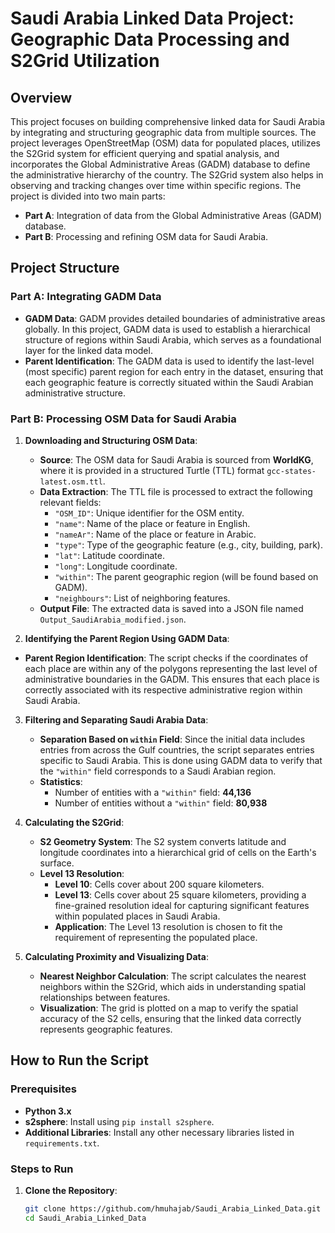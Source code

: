 # Saudi Arabia Linked Data Project: Geographic Data Processing and S2Grid Utilization

## Overview

This project focuses on building comprehensive linked data for Saudi Arabia by integrating and structuring geographic data from multiple sources. The project leverages OpenStreetMap (OSM) data for populated places, utilizes the S2Grid system for efficient querying and spatial analysis, and incorporates the Global Administrative Areas (GADM) database to define the administrative hierarchy of the country. The S2Grid system also helps in observing and tracking changes over time within specific regions. The project is divided into two main parts:
- **Part A**: Integration of data from the Global Administrative Areas (GADM) database.
- **Part B**: Processing and refining OSM data for Saudi Arabia.

## Project Structure

### Part A: Integrating GADM Data

- **GADM Data**: GADM provides detailed boundaries of administrative areas globally. In this project, GADM data is used to establish a hierarchical structure of regions within Saudi Arabia, which serves as a foundational layer for the linked data model.
- **Parent Identification**: The GADM data is used to identify the last-level (most specific) parent region for each entry in the dataset, ensuring that each geographic feature is correctly situated within the Saudi Arabian administrative structure.

### Part B: Processing OSM Data for Saudi Arabia

1. **Downloading and Structuring OSM Data**:
   - **Source**: The OSM data for Saudi Arabia is sourced from **WorldKG**, where it is provided in a structured Turtle (TTL) format `gcc-states-latest.osm.ttl`.
   - **Data Extraction**: The TTL file is processed to extract the following relevant fields:
     - `"OSM_ID"`: Unique identifier for the OSM entity.
     - `"name"`: Name of the place or feature in English.
     - `"nameAr"`: Name of the place or feature in Arabic.
     - `"type"`: Type of the geographic feature (e.g., city, building, park).
     - `"lat"`: Latitude coordinate.
     - `"long"`: Longitude coordinate.
     - `"within"`: The parent geographic region (will be found based on GADM).
     - `"neighbours"`: List of neighboring features.
   - **Output File**: The extracted data is saved into a JSON file named `Output_SaudiArabia_modified.json`.
  
 2. **Identifying the Parent Region Using GADM Data**:
   - **Parent Region Identification**: The script checks if the coordinates of each place are within any of the polygons representing the last level of administrative boundaries in the GADM. This ensures that each place is correctly associated with its respective administrative region within Saudi Arabia.


3. **Filtering and Separating Saudi Arabia Data**:
   - **Separation Based on `within` Field**: Since the initial data includes entries from across the Gulf countries, the script separates entries specific to Saudi Arabia. This is done using GADM data to verify that the `"within"` field corresponds to a Saudi Arabian region.
   - **Statistics**:
     - Number of entities with a `"within"` field: **44,136**
     - Number of entities without a `"within"` field: **80,938**
3. **Calculating the S2Grid**:
   - **S2 Geometry System**: The S2 system converts latitude and longitude coordinates into a hierarchical grid of cells on the Earth's surface.
   - **Level 13 Resolution**:
     - **Level 10**: Cells cover about 200 square kilometers.
     - **Level 13**: Cells cover about 25 square kilometers, providing a fine-grained resolution ideal for capturing significant features within populated places in Saudi Arabia.
     - **Application**: The Level 13 resolution is chosen to fit the requirement of representing the populated place.

4. **Calculating Proximity and Visualizing Data**:
   - **Nearest Neighbor Calculation**: The script calculates the nearest neighbors within the S2Grid, which aids in understanding spatial relationships between features.
   - **Visualization**: The grid is plotted on a map to verify the spatial accuracy of the S2 cells, ensuring that the linked data correctly represents geographic features.

## How to Run the Script

### Prerequisites

- **Python 3.x**
- **s2sphere**: Install using `pip install s2sphere`.
- **Additional Libraries**: Install any other necessary libraries listed in `requirements.txt`.

### Steps to Run

1. **Clone the Repository**:
   ```bash
   git clone https://github.com/hmuhajab/Saudi_Arabia_Linked_Data.git
   cd Saudi_Arabia_Linked_Data
